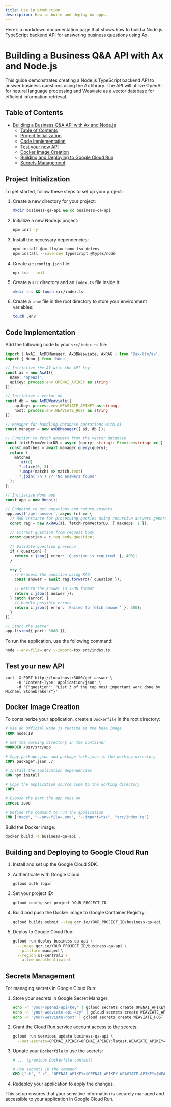 ```yaml
---
title: Use in production 
description: How to build and deploy Ax apps.
---
```



Here’s a markdown documentation page that shows how to build a Node.js TypeScript backend API for answering business questions using Ax:

# Building a Business Q&A API with Ax and Node.js

This guide demonstrates creating a Node.js TypeScript backend API to answer business questions using the Ax library. The API will utilize OpenAI for natural language processing and Weaviate as a vector database for efficient information retrieval.

## Table of Contents

- [Building a Business Q\&A API with Ax and Node.js](#building-a-business-qa-api-with-ax-and-nodejs)
  - [Table of Contents](#table-of-contents)
  - [Project Initialization](#project-initialization)
  - [Code Implementation](#code-implementation)
  - [Test your new API](#test-your-new-api)
  - [Docker Image Creation](#docker-image-creation)
  - [Building and Deploying to Google Cloud Run](#building-and-deploying-to-google-cloud-run)
  - [Secrets Management](#secrets-management)

## Project Initialization

To get started, follow these steps to set up your project:

1. Create a new directory for your project:
   ```bash
   mkdir business-qa-api && cd business-qa-api
   ```

2. Initialize a new Node.js project:
   ```bash
   npm init -y
   ```

3. Install the necessary dependencies:
   ```bash
   npm install @ax-llm/ax hono tsx dotenv
   npm install --save-dev typescript @types/node
   ```

4. Create a `tsconfig.json` file:
   ```bash
   npx tsc --init
   ```

5. Create a `src` directory and an `index.ts` file inside it:
   ```bash
   mkdir src && touch src/index.ts
   ```

6. Create a `.env` file in the root directory to store your environment variables:
   ```bash
   touch .env
   ```

## Code Implementation

Add the following code to your `src/index.ts` file:

```typescript
import { AxAI, AxDBManager, AxDBWeaviate, AxRAG } from '@ax-llm/ax';
import { Hono } from 'hono';

// Initialize the AI with the API key
const ai = new AxAI({
  name: 'openai',
  apiKey: process.env.OPENAI_APIKEY as string
});

// Initialize a vector db
const db = new AxDBWeaviate({
    apiKey: process.env.WEAVIATE_APIKEY as string,
    host: process.env.WEAVIATE_HOST as string
});

// Manager for handling database operations with AI
const manager = new AxDBManager({ ai, db });

// Function to fetch answers from the vector database
const fetchFromVectorDB = async (query: string): Promise<string> => {
  const matches = await manager.query(query);
  return (
    matches
      .at(0)
      ?.slice(0, 3)
      ?.map((match) => match.text)
      ?.join('\n') ?? 'No answers found'
  );
};

// Initialize Hono app
const app = new Hono();

// Endpoint to get questions and return answers
app.post('/get-answer', async (c) => {
  // RAG instance for processing queries using recursive answers generation
  const rag = new AxRAG(ai, fetchFromVectorDB, { maxHops: 1 });

  // Extract question from request body
  const question = c.req.body.question;

  // Validate question presence
  if (!question) {
    return c.json({ error: 'Question is required' }, 400);
  }

  try {
    // Process the question using RAG
    const answer = await rag.forward({ question });

    // Return the answer in JSON format
    return c.json({ answer });
  } catch (error) {
    // Handle possible errors
    return c.json({ error: 'Failed to fetch answer' }, 500);
  }
});

// Start the server
app.listen({ port: 3000 });
```

To run the application, use the following command:

```bash
node --env-file=.env --import=tsx src/index.ts
```


## Test your new API

```shell
curl -X POST http://localhost:3000/get-answer \
     -H "Content-Type: application/json" \
     -d '{"question": "List 3 of the top most important work done by Michael Stonebraker?"}'
```

## Docker Image Creation

To containerize your application, create a `Dockerfile` in the root directory:

```dockerfile
# Use an official Node.js runtime as the base image
FROM node:18

# Set the working directory in the container
WORKDIR /usr/src/app

# Copy package.json and package-lock.json to the working directory
COPY package*.json ./

# Install the application dependencies
RUN npm install

# Copy the application source code to the working directory
COPY . .

# Expose the port the app runs on
EXPOSE 3000

# Define the command to run the application
CMD ["node", "--env-file=.env", "--import=tsx", "src/index.ts"]
```

Build the Docker image:

```bash
docker build -t business-qa-api .
```

## Building and Deploying to Google Cloud Run

1. Install and set up the Google Cloud SDK.

2. Authenticate with Google Cloud:
   ```bash
   gcloud auth login
   ```

3. Set your project ID:
   ```bash
   gcloud config set project YOUR_PROJECT_ID
   ```

4. Build and push the Docker image to Google Container Registry:
   ```bash
   gcloud builds submit --tag gcr.io/YOUR_PROJECT_ID/business-qa-api
   ```

5. Deploy to Google Cloud Run:
   ```bash
   gcloud run deploy business-qa-api \
     --image gcr.io/YOUR_PROJECT_ID/business-qa-api \
     --platform managed \
     --region us-central1 \
     --allow-unauthenticated
   ```

## Secrets Management

For managing secrets in Google Cloud Run:

1. Store your secrets in Google Secret Manager:
   ```bash
   echo -n "your-openai-api-key" | gcloud secrets create OPENAI_APIKEY --data-file=-
   echo -n "your-weaviate-api-key" | gcloud secrets create WEAVIATE_APIKEY --data-file=-
   echo -n "your-weaviate-host" | gcloud secrets create WEAVIATE_HOST --data-file=-
   ```

2. Grant the Cloud Run service account access to the secrets:
   ```bash
   gcloud run services update business-qa-api \
     --set-secrets=OPENAI_APIKEY=OPENAI_APIKEY:latest,WEAVIATE_APIKEY=WEAVIATE_APIKEY:latest,WEAVIATE_HOST=WEAVIATE_HOST:latest
   ```

3. Update your `Dockerfile` to use the secrets:
   ```dockerfile
   # ... (previous Dockerfile content)

   # Use secrets in the command
   CMD ["sh", "-c", "OPENAI_APIKEY=$OPENAI_APIKEY WEAVIATE_APIKEY=$WEAVIATE_APIKEY WEAVIATE_HOST=$WEAVIATE_HOST node --import=tsx src/index.ts"]
   ```

4. Redeploy your application to apply the changes.

This setup ensures that your sensitive information is securely managed and accessible to your application in Google Cloud Run.

